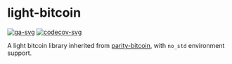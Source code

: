 # light-bitcoin

[![ga-svg]][ga-url]
[![codecov-svg]][codecov-url]

[ga-svg]: https://github.com/chainx-org/light-bitcoin/workflows/build/badge.svg?branch=v2
[ga-url]: https://github.com/chainx-org/light-bitcoin/actions
[codecov-svg]: https://img.shields.io/codecov/c/github/chainx-org/light-bitcoin/v2?style=flat-square
[codecov-url]: https://codecov.io/gh/chainx-org/light-bitcoin/branch/v2

A light bitcoin library inherited from [parity-bitcoin](https://github.com/paritytech/parity-bitcoin/commit/e4cdea3b575574aac1ac20a4750ff263fa3e2e89), with `no_std` environment support.
